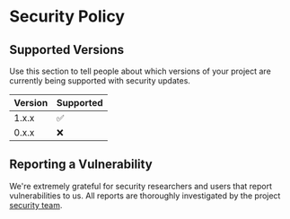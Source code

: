 # Security Policy

## Supported Versions

Use this section to tell people about which versions of your project are
currently being supported with security updates.

| Version | Supported          |
| ------- | ------------------ |
| 1.x.x   | :white_check_mark: |
| 0.x.x   | :x:                |

## Reporting a Vulnerability

We're extremely grateful for security researchers and users that report
vulnerabilities to us. All reports are thoroughly investigated by the project
[security team](#security-team).

